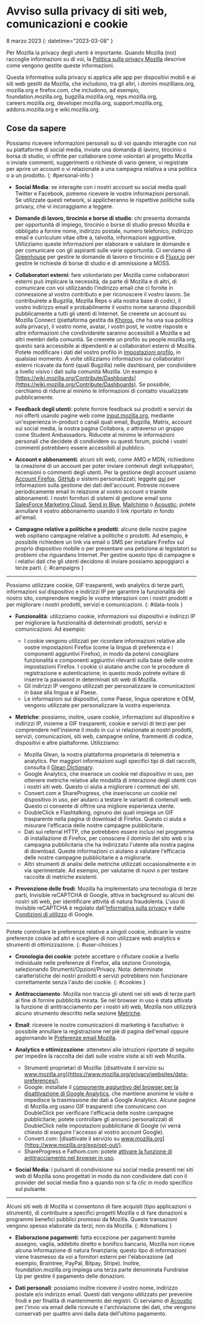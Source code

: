 ﻿# Avviso sulla privacy di siti web, comunicazioni e cookie

8 marzo 2023
{: datetime="2023-03-08" }

Per Mozilla la privacy degli utenti è importante. Quando Mozilla (noi) raccoglie informazioni su di voi, la [Politica sulla privacy Mozilla](https://www.mozilla.org/privacy/) descrive come vengono gestite queste informazioni.

Questa informativa sulla privacy si applica alle app per dispositivi mobili e ai siti web gestiti da Mozilla, che includono, tra gli altri, i domini mozillians.org, mozilla.org e firefox.com, che includono, ad esempio, foundation.mozilla.org, bugzilla.mozilla.org, reps.mozilla.org, careers.mozilla.org, developer.mozilla.org, support.mozilla.org, addons.mozilla.org e wiki.mozilla.org.

## Cose da sapere

Possiamo ricevere informazioni personali su di voi quando interagite con noi su piattaforme di social media, inviate una domanda di lavoro, tirocinio o borsa di studio, vi offrite per collaborare come volontari al progetto Mozilla o inviate commenti, suggerimenti o richieste di vario genere, vi registrate per aprire un account o vi relazionate a una campagna relativa a una politica o a un prodotto. 
{: #personal-info }

* **Social Media**: se interagite con i nostri account su social media quali Twitter e Facebook, potremo ricevere le vostre informazioni personali. Se utilizzate questi network, si applicheranno le rispettive politiche sulla privacy, che vi incoraggiamo a leggere.

* **Domande di lavoro, tirocinio e borse di studio**: chi presenta domanda per opportunità di impiego, tirocinio o borse di studio presso Mozilla è obbligato a fornire nome, indirizzo postale, numero telefonico, indirizzo email e curriculum vitae oltre a, talvolta, informazioni aggiuntive. Utilizziamo queste informazioni per elaborare e valutare le domande e per comunicare con gli aspiranti sulle varie opportunità. Ci serviamo di [Greenhouse](https://www.greenhouse.io/privacy-policy) per gestire le domande di lavoro e tirocinio e di [Fluxx.io](https://www.fluxx.io/privacy-policy) per gestire le richieste di borse di studio e di ammissione a MOSS.

* **Collaboratori esterni**: fare volontariato per Mozilla come collaboratori esterni può implicare la necessità, da parte di Mozilla e di altri, di comunicare con voi utilizzando l'indirizzo email che ci fornite in connessione al vostro contributo e per riconoscere il vostro lavoro. Se contribuirete a Bugzilla, Mozilla Reps o alla nostra base di codici, il vostro indirizzo email e probabilmente il vostro nome saranno disponibili pubblicamente a tutti gli utenti di Internet. Se creerete un account su Mozilla Connect (piattaforma gestita da [Khoros](https://khoros.com/privacy), che ha una sua politica sulla privacy), il vostro nome, avatar, i vostri post, le vostre risposte e altre informazioni che condividerete saranno accessibili a Mozilla e ad altri membri della comunità. Se creerete un profilo su people.mozilla.org, questo sarà accessibile ai dipendenti e ai collaboratori esterni di Mozilla. Potete modificare i dati del vostro profilo in [Impostazioni profilo](https://people.mozilla.org/e?section=personal-info), in qualsiasi momento. A volte utilizziamo informazioni sui collaboratori esterni ricavate da fonti (quali Bugzilla) nelle dashboard, per condividere a livello visivo i dati sulla comunità Mozilla. Un esempio è [https://wiki.mozilla.org/Contribute/Dashboards](https://wiki.mozilla.org/Contribute/Dashboards). Se possibile, cerchiamo di ridurre al minimo le informazioni di contatto visualizzate pubblicamente.

* **Feedback degli utenti**: potete fornire feedback sui prodotti e servizi da noi offerti usando pagine web come [input.mozilla.org](https://input.mozilla.org/), mediante un'esperienza in-product o canali quali email, Bugzilla, Matrix, account sui social media, la nostra pagina Collabora, o attraverso un gruppo come Student Ambassadors. Riducete al minimo le informazioni personali che decidete di condividere su questi forum, poiché i vostri commenti potrebbero essere accessibili al pubblico.

* **Account e abbonamenti**: alcuni siti web, come AMO e MDN, richiedono la creazione di un account per poter inviare contenuti degli sviluppatori, recensioni o commenti degli utenti. Per la gestione degli account usiamo [Account Firefox](https://www.mozilla.org/privacy/firefox/), [GitHub](https://help.github.com/en/github/site-policy/github-privacy-statement#our-use-of-cookies-and-tracking) o sistemi personalizzati; leggete [qui](https://support.mozilla.org/kb/managing-account-data) per informazioni sulla gestione dei dati dell'account. Potreste ricevere periodicamente email in relazione al vostro account o tramite abbonamenti. I nostri fornitori di sistemi di gestione email sono [SalesForce Marketing Cloud](https://www.marketingcloud.com/privacy-policy/website-privacy-statement/), [Send in Blue](https://www.sendinblue.com/legal/privacypolicy/), [Mailchimp](https://mailchimp.com/legal/privacy/) o [Acoustic](https://acoustic.com/privacy-notice/); potete annullare il vostro abbonamento usando il link riportato in fondo all'email. 

* **Campagne relative a politiche e prodotti**: alcune delle nostre pagine web ospitano campagne relative a politiche o prodotti. Ad esempio, è possibile richiedere un link via email o SMS per installare Firefox sul proprio dispositivo mobile o per presentare una petizione ai legislatori su problemi che riguardano Internet. Per gestire questo tipo di campagne e i relativi dati che gli utenti decidono di inviare possiamo appoggiarci a terze parti. 
{: #campaigns }

---------------------------------------

Possiamo utilizzare cookie, GIF trasparenti, web analytics di terze parti, informazioni sul dispositivo e indirizzi IP per garantire la funzionalità del nostro sito, comprendere meglio le vostre interazioni con i nostri prodotti e per migliorare i nostri prodotti, servizi e comunicazioni. 
{: #data-tools }

* **Funzionalità**: utilizziamo cookie, informazioni sui dispositivi e indirizzi IP per migliorare la funzionalità di determinati prodotti, servizi e comunicazioni. Ad esempio:
    * I cookie vengono utilizzati per ricordare informazioni relative alle vostre impostazioni Firefox (come la lingua di preferenza e i componenti aggiuntivi Firefox), in modo da potervi consigliare funzionalità e componenti aggiuntivi rilevanti sulla base delle vostre impostazioni Firefox. I cookie ci aiutano anche con le procedure di registrazione e autenticazione; in questo modo potrete evitare di inserire la password in determinati siti web di Mozilla.
    * Gli indirizzi IP vengono utilizzati per personalizzare le comunicazioni in base alla lingua e al Paese.
    * Le informazioni sui dispositivi, come Paese, lingua operatore e OEM, vengono utilizzate per personalizzare la vostra esperienza.

* **Metriche**: possiamo, inoltre, usare cookie, informazioni sul dispositivo e indirizzi IP, insieme a GIF trasparenti, cookie e servizi di terzi per per comprendere nell'insieme il modo in cui vi relazionate ai nostri prodotti, servizi, comunicazioni, siti web, campagne online, frammenti di codice, dispositivi e altre piattaforme. Utilizziamo:
    * Mozilla Glean, la nostra piattaforma proprietaria di telemetria e analytics. Per maggiori informazioni sugli specifici tipi di dati raccolti, consulta il [Glean Dictionary](https://dictionary.telemetry.mozilla.org/apps/bedrock).
    * Google Analytics, che inserisce un cookie nel dispositivo in uso, per ottenere metriche relative alle modalità di interazione degli utenti con i nostri siti web. Questo ci aiuta a migliorare i contenuti dei siti.
    * Convert.com e ShareProgress, che inseriscono un cookie nel dispositivo in uso, per aiutarci a testare le varianti di contenuti web. Questo ci consente di offrire una migliore esperienza utente.
    * DoubleClick e Flashtalking, ognuno dei quali impiega un GIF trasparente nella pagina di download di Firefox. Questo ci aiuta a misurare l'efficacia delle nostre campagne pubblicitarie.
    * Dati sui referral HTTP, che potrebbero essere inclusi nel programma di installazione di Firefox, per conoscere il dominio del sito web o la campagna pubblicitaria che ha indirizzato l'utente alla nostra pagina di download. Queste informazioni ci aiutano a valutare l'efficacia delle nostre campagne pubblicitarie e a migliorarle.
    * Altri strumenti di analisi delle metriche utilizzati occasionalmente e in via sperimentale. Ad esempio, per valutarne di nuovi o per testare raccolte di metriche esistenti.
  
* **Prevenzione delle frodi**: Mozilla ha implementato una tecnologia di terze parti, Invisible reCAPTCHA di Google, attiva in background su alcuni dei nostri siti web, per identificare attività di natura fraudolenta. L'uso di Invisible reCAPTCHA è regolato dall'[Informativa sulla privacy](https://www.google.com/intl/policies/privacy/) e dalle [Condizioni di utilizzo](https://policies.google.com/terms) di Google.

---------------------------------------

Potete controllare le preferenze relative a singoli cookie, indicare le vostre preferenze cookie ad altri e scegliere di non utilizzare web analytics e strumenti di ottimizzazione. 
{: #user-choices }

* **Cronologia dei cookie**: potete accettare o rifiutare cookie a livello individuale nelle preferenze di Firefox, alla sezione Cronologia, selezionando Strumenti/Opzioni/Privacy. Nota: determinate caratteristiche dei nostri prodotti e servizi potrebbero non funzionare correttamente senza l'aiuto dei cookie. 
{: #cookies }

* **Antitracciamento**: Mozilla non traccia gli utenti nei siti web di terze parti al fine di fornire pubblicità mirata. Se nel browser in uso è stata attivata la funzione di antitracciamento per i nostri siti web, Mozilla non utilizzerà alcuno strumento descritto nella sezione [Metriche](https://www.mozilla.org/privacy/websites/#data-tools).

* **Email**: ricevere le nostre comunicazioni di marketing è facoltativo: è possibile annullare la registrazione nel piè di pagina dell'email oppure aggiornando le [Preferenze email Mozilla](https://www.mozilla.org/newsletter/recovery/).

* **Analytics e ottimizzazione**: attenetevi alle istruzioni riportate di seguito per impedire la raccolta dei dati sulle vostre visite ai siti web Mozilla.
    * Strumenti proprietari di Mozilla: [disattivate il servizio su www.mozilla.org](https://www.mozilla.org/privacy/websites/data-preferences/).
    * Google: installate il [componente aggiuntivo del browser per la disattivazione di Google Analytics](https://tools.google.com/dlpage/gaoptout), che mantiene anonime le visite e impedisce la trasmissione dei dati a Google Analytics. Alcune pagine di Mozilla.org usano GIF trasparenti che comunicano con DoubleClick per verificare l'efficacia delle nostre campagne pubblicitarie; potete controllare gli annunci personalizzati di DoubleClick nelle impostazioni pubblicitarie di Google (vi verrà chiesto di eseguire l'accesso al vostro account Google).
    * Convert.com: [disattivate il servizio su www.mozilla.org](https://www.mozilla.org/exp/opt-out/).
    * ShareProgress e Fathom.com: potete [attivare la funzione di antitracciamento nel browser in uso](https://support.mozilla.org/kb/how-do-i-turn-do-not-track-feature).

* **Social Media**: i pulsanti di condivisione sui social media presenti nei siti web di Mozilla sono progettati in modo da non condividere dati con il provider del social media fino a quando non si fa clic in modo specifico sul pulsante.

---------------------------------------

Alcuni siti web di Mozilla vi consentono di fare acquisti (tipo applicazioni o strumenti), di contribuire a specifici progetti Mozilla o di fare donazioni a programmi benefici pubblici promossi da Mozilla. Queste transazioni vengono spesso elaborate da terzi, non da Mozilla. 
{: #donations }

* **Elaborazione pagamenti**: fatta eccezione per pagamenti tramite assegno, vaglia, addebito diretto e bonifico bancario, Mozilla non riceve alcuna informazione di natura finanziaria; questo tipo di informazioni viene trasmesso da voi a fornitori esterni per l'elaborazione (ad esempio, Braintree, PayPal, Bitpay, Stripe). Inoltre, foundation.mozilla.org impiega una terza parte denominata Fundraise Up per gestire il pagamento delle donazioni.

* **Dati personali**: possiamo inoltre ricevere il vostro nome, indirizzo postale e/o indirizzo email. Questi dati vengono utilizzato per prevenire frodi e per finalità di mantenimento dei registri. Ci serviamo di [Acoustic](https://acoustic.com/privacy-notice/) per l'invio via email delle ricevute e l'archiviazione dei dati, che vengono conservati per quattro anni dalla data dell'ultimo pagamento.
